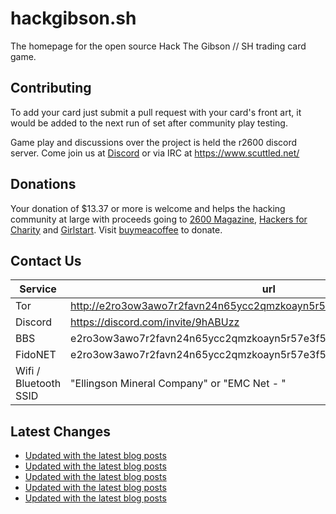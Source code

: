 # hackgibson.sh
The homepage for the open source Hack The Gibson // SH trading card game.


## Contributing

To add your card just submit a pull request with your card's front art, it would be added to the next run of set after community play testing.

Game play and discussions over the project is held the r2600 discord server. Come join us at [Discord](https://discord.com/invite/9hABUzz) or via IRC at https://www.scuttled.net/


## Donations

Your donation of $13.37 or more is welcome and helps the hacking community at large with proceeds going to [2600 Magazine](https://2600.com/), [Hackers for Charity](https://hackersforcharity.org) and [Girlstart](https://girlstart.org).  Visit [buymeacoffee](https://www.buymeacoffee.com/hackgibson.sh) to donate.


## Contact Us

Service | url
-|-
Tor | http://e2ro3ow3awo7r2favn24n65ycc2qmzkoayn5r57e3f56nvjwdcgg32ad.onion
Discord | https://discord.com/invite/9hABUzz
BBS | e2ro3ow3awo7r2favn24n65ycc2qmzkoayn5r57e3f56nvjwdcgg32ad.onion:23
FidoNET | e2ro3ow3awo7r2favn24n65ycc2qmzkoayn5r57e3f56nvjwdcgg32ad.onion:24554
Wifi / Bluetooth SSID | "Ellingson Mineral Company" or "EMC Net - <fidonet address>"

## Latest Changes
<!-- BLOG-POST-LIST:START -->
- [Updated with the latest blog posts](https://github.com/DFW2600/hackgibson.sh/commit/67ceec53e841b5fc30f1a8c2e94ea48c782bb4b4)
- [Updated with the latest blog posts](https://github.com/DFW2600/hackgibson.sh/commit/7d002263c7211b333ad1d2d69611b66634fc7926)
- [Updated with the latest blog posts](https://github.com/DFW2600/hackgibson.sh/commit/021072b99abc509fd2b00f4c704fe69a3e60b16e)
- [Updated with the latest blog posts](https://github.com/DFW2600/hackgibson.sh/commit/879cdb0dde15dbcc0e220797eac15335ab676f51)
- [Updated with the latest blog posts](https://github.com/DFW2600/hackgibson.sh/commit/a222b2ab334192ea9256b2705a6c2f69fd814091)
<!-- BLOG-POST-LIST:END -->
